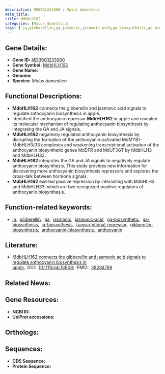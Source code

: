 ```yaml
---
description: MD09G1233000 ; Malus domestica
meta_title:
title: MdbHLH162
categories: [Malus domestica]
tags: [ ja,gibberellin,ga,jasmonic,jasmonic acid,ga biosynthetic,ga biosynthesis,ja biosynthesis,transcriptional repressor,gibberellin biosynthesis,anthocyanin biosynthesis,anthocyanin ]
---
```


## Gene Details:
- **Gene ID:** [MD09G1233000]()
- **Gene Symbol:** <u>MdbHLH162</u>
- **Gene Name:** 
- **Genome:** []()
- **Species:** *Malus domestica*

## Functional Descriptions:
   - **MdbHLH162** connects the gibberellin and jasmonic acid signals to regulate anthocyanin biosynthesis in apple.
   - Identified the anthocyanin repressor **MdbHLH162** in apple and revealed its molecular mechanism of regulating anthocyanin biosynthesis by integrating the GA and JA signals.
   - **MdbHLH162** negatively regulated anthocyanin biosynthesis by disrupting the formation of the anthocyanin-activated MdMYB1-MdbHLH3/33 complexes and weakening transcriptional activation of the anthocyanin biosynthetic genes MdDFR and MdUF3GT by MdbHLH3 and MdbHLH33.
   - **MdbHLH162** integrates the GA and JA signals to negatively regulate anthocyanin biosynthesis. This study provides new information for discovering more anthocyanin biosynthesis repressors and explores the cross-talk between hormone signals.
   - **MdbHLH162** exerted passive repression by interacting with MdbHLH3 and MdbHLH33, which are two recognized positive regulators of anthocyanin biosynthesis.

## Function-related keywords:
   - [ja](/tags/ja/),&nbsp;&nbsp;[gibberellin](/tags/gibberellin/),&nbsp;&nbsp;[ga](/tags/ga/),&nbsp;&nbsp;[jasmonic](/tags/jasmonic/),&nbsp;&nbsp;[jasmonic-acid](/tags/jasmonic-acid/),&nbsp;&nbsp;[ga-biosynthetic](/tags/ga-biosynthetic/),&nbsp;&nbsp;[ga-biosynthesis](/tags/ga-biosynthesis/),&nbsp;&nbsp;[ja-biosynthesis](/tags/ja-biosynthesis/),&nbsp;&nbsp;[transcriptional-repressor](/tags/transcriptional-repressor/),&nbsp;&nbsp;[gibberellin-biosynthesis](/tags/gibberellin-biosynthesis/),&nbsp;&nbsp;[anthocyanin-biosynthesis](/tags/anthocyanin-biosynthesis/),&nbsp;&nbsp;[anthocyanin](/tags/anthocyanin/)

## Literature:
   - [MdbHLH162 connects the gibberellin and jasmonic acid signals to regulate anthocyanin biosynthesis in apple.](https://doi.org/10.1111/jipb.13608)&nbsp;&nbsp;DOI:&nbsp;&nbsp;[10.1111/jipb.13608](https://doi.org/10.1111/jipb.13608);&nbsp;&nbsp;PMID:&nbsp;&nbsp;[38284786](https://pubmed.ncbi.nlm.nih.gov/38284786/)

## Related News:

## Gene Resources:
- **NCBI ID:**  [](https://www.ncbi.nlm.nih.gov/gene/?term=)
- **UniProt accessions:**  [](https://www.uniprot.org/uniprotkb//entry)

## Orthologs:

## Sequences:
- **CDS Sequence:**
- **Protein Sequence:**
